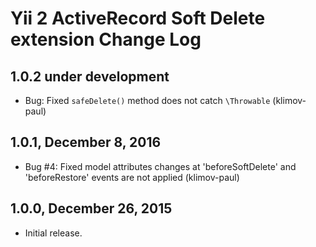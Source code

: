 Yii 2 ActiveRecord Soft Delete extension Change Log
===================================================

1.0.2 under development
-----------------------

- Bug: Fixed `safeDelete()` method does not catch `\Throwable` (klimov-paul)


1.0.1, December 8, 2016
-----------------------

- Bug #4: Fixed model attributes changes at 'beforeSoftDelete' and 'beforeRestore' events are not applied (klimov-paul)


1.0.0, December 26, 2015
------------------------

- Initial release.
